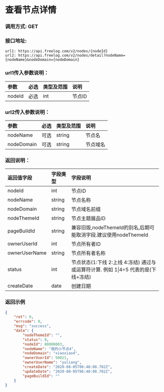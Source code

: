 # 查看节点详情



### 调用方式: GET



### 接口地址:

```
url1: https://api.freelog.com/v2/nodes/{nodeId}
url2: https://api.freelog.com/v2/nodes/detail?nodeName={nodeName}&nodeDomain={nodeDomain}
```



### url1传入参数说明：

| 参数 | 必选 | 类型及范围 | 说明 |
| :--- | :--- | :--- | :--- |
| nodeId | 必选 | int | 节点ID |



### url2传入参数说明：

| 参数 | 必选 | 类型及范围 | 说明 |
| :--- | :--- | :--- | :--- |
| nodeName | 可选 | string | 节点名 |
| nodeDomain | 可选 | string | 节点域名 |



### 返回说明：

| 返回值字段 | 字段类型 | 字段说明 |
| :--- | :--- | :--- |
| nodeId | int | 节点ID |
| nodeName | string | 节点名称 |
| nodeDomain | string | 节点域名前缀 |
| nodeThemeId | string | 节点主题展品ID |
| pageBuildId | string | 兼容旧版,nodeThemeId的别名,后期可能取消字段.建议使用nodeThemeId |
| ownerUserId | int | 节点所有者ID |
| ownerUserName | string | 节点所有者名称 |
| status | int | 节点状态(1:下线 2:上线 4:冻结) 通过与或运算符计算. 例如 1\|4=5 代表的是(下线+冻结) |
| createDate | date | 创建日期 |



### 返回示例

```json
{
    "ret": 0,
    "errcode": 0,
    "msg": "success",
    "data": {
        "nodeThemeId": "",
        "status": 0,
        "nodeId": 80000003,
        "nodeName": "我的小节点4",
        "nodeDomain": "xiaoxiao4",
        "ownerUserId": 50021,
        "ownerUserName": "yuliang",
        "createDate": "2020-08-05T06:48:08.702Z",
        "updateDate": "2020-08-05T06:48:08.702Z",
        "pageBuildId": ""
    }
}
```
